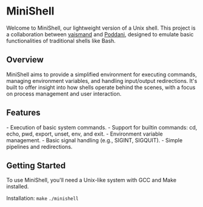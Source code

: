 <h1>MiniShell</h1>
Welcome to MiniShell, our lightweight version of a Unix shell. This project is a collaboration between <a href="https://github.com/vaismand/">vaismand</a> and <a href="https://github.com/Poddani">Poddani</a>, designed to emulate basic functionalities of traditional shells like Bash.

<h2>Overview</h2>
MiniShell aims to provide a simplified environment for executing commands, managing environment variables, and handling input/output redirections. It's built to offer insight into how shells operate behind the scenes, with a focus on process management and user interaction.

<h2>Features</h2>
- Execution of basic system commands.
- Support for builtin commands: cd, echo, pwd, export, unset, env, and exit.
- Environment variable management.
- Basic signal handling (e.g., SIGINT, SIGQUIT).
- Simple pipelines and redirections.

<h2>Getting Started</h2>
To use MiniShell, you'll need a Unix-like system with GCC and Make installed.

Installation:
```make```
```./minishell```
